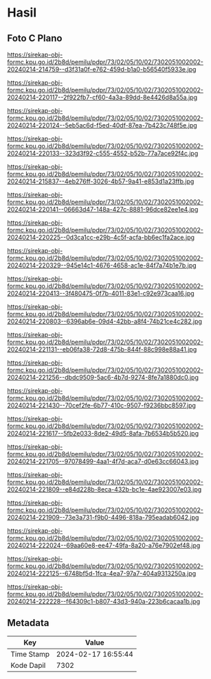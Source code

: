 # Hasil

## Foto C Plano

https://sirekap-obj-formc.kpu.go.id/2b8d/pemilu/pdpr/73/02/05/10/02/7302051002002-20240214-214759--d3f31a0f-e762-459d-b1a0-b56540f5933e.jpg

https://sirekap-obj-formc.kpu.go.id/2b8d/pemilu/pdpr/73/02/05/10/02/7302051002002-20240214-220117--2f922fb7-cf60-4a3a-89dd-8e4426d8a55a.jpg

https://sirekap-obj-formc.kpu.go.id/2b8d/pemilu/pdpr/73/02/05/10/02/7302051002002-20240214-220124--5eb5ac6d-f5ed-40df-87ea-7b423c748f5e.jpg

https://sirekap-obj-formc.kpu.go.id/2b8d/pemilu/pdpr/73/02/05/10/02/7302051002002-20240214-220133--323d3f92-c555-4552-b52b-77a7ace92f4c.jpg

https://sirekap-obj-formc.kpu.go.id/2b8d/pemilu/pdpr/73/02/05/10/02/7302051002002-20240214-215837--4eb276ff-3026-4b57-9a41-e853d1a23ffb.jpg

https://sirekap-obj-formc.kpu.go.id/2b8d/pemilu/pdpr/73/02/05/10/02/7302051002002-20240214-220141--06663d47-148a-427c-8881-96dce82ee1e4.jpg

https://sirekap-obj-formc.kpu.go.id/2b8d/pemilu/pdpr/73/02/05/10/02/7302051002002-20240214-220225--0d3ca1cc-e29b-4c5f-acfa-bb6ec1fa2ace.jpg

https://sirekap-obj-formc.kpu.go.id/2b8d/pemilu/pdpr/73/02/05/10/02/7302051002002-20240214-220329--945e14c1-4676-4658-ac1e-84f7a74b1e7b.jpg

https://sirekap-obj-formc.kpu.go.id/2b8d/pemilu/pdpr/73/02/05/10/02/7302051002002-20240214-220413--3f480475-0f7b-4011-83e1-c92e973caa16.jpg

https://sirekap-obj-formc.kpu.go.id/2b8d/pemilu/pdpr/73/02/05/10/02/7302051002002-20240214-220803--6396ab6e-09d4-42bb-a8f4-74b21ce4c282.jpg

https://sirekap-obj-formc.kpu.go.id/2b8d/pemilu/pdpr/73/02/05/10/02/7302051002002-20240214-221131--eb06fa38-72d8-475b-844f-88c998e88a41.jpg

https://sirekap-obj-formc.kpu.go.id/2b8d/pemilu/pdpr/73/02/05/10/02/7302051002002-20240214-221256--dbdc9509-5ac6-4b7d-9274-8fe7a1880dc0.jpg

https://sirekap-obj-formc.kpu.go.id/2b8d/pemilu/pdpr/73/02/05/10/02/7302051002002-20240214-221430--70cef2fe-6b77-410c-9507-f9236bbc8597.jpg

https://sirekap-obj-formc.kpu.go.id/2b8d/pemilu/pdpr/73/02/05/10/02/7302051002002-20240214-221617--5fb2e033-8de2-49d5-8afa-7b6534b5b520.jpg

https://sirekap-obj-formc.kpu.go.id/2b8d/pemilu/pdpr/73/02/05/10/02/7302051002002-20240214-221705--97078499-4aa1-4f7d-aca7-d0e63cc66043.jpg

https://sirekap-obj-formc.kpu.go.id/2b8d/pemilu/pdpr/73/02/05/10/02/7302051002002-20240214-221809--e84d228b-8eca-432b-bc1e-4ae923007e03.jpg

https://sirekap-obj-formc.kpu.go.id/2b8d/pemilu/pdpr/73/02/05/10/02/7302051002002-20240214-221909--73e3a731-f9b0-4496-818a-795eadab6042.jpg

https://sirekap-obj-formc.kpu.go.id/2b8d/pemilu/pdpr/73/02/05/10/02/7302051002002-20240214-222024--69aa60e8-ee47-49fa-8a20-a76e7902ef48.jpg

https://sirekap-obj-formc.kpu.go.id/2b8d/pemilu/pdpr/73/02/05/10/02/7302051002002-20240214-222125--6748bf5d-1fca-4ea7-97a7-404a9313250a.jpg

https://sirekap-obj-formc.kpu.go.id/2b8d/pemilu/pdpr/73/02/05/10/02/7302051002002-20240214-222228--f64309c1-b807-43d3-940a-223b6cacaa1b.jpg


## Metadata

| Key        | Value               |
| ---------- | ------------------- |
| Time Stamp | 2024-02-17 16:55:44 |
| Kode Dapil | 7302                |



